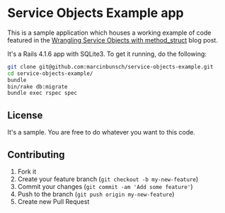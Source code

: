 # Service Objects Example app

This is a sample application which houses a working example of code featured in the [Wrangling Service Objects with method_struct](http://www.bunsch.pl/2014/10/14/wrangling-service-objects-with-method_struct/) blog post.

It's a Rails 4.1.6 app with SQLite3. To get it running, do the following:

```bash
git clone git@github.com:marcinbunsch/service-objects-example.git
cd service-objects-example/
bundle
bin/rake db:migrate
bundle exec rspec spec
```

## License

It's a sample. You are free to do whatever you want to this code.

## Contributing

1. Fork it
2. Create your feature branch (`git checkout -b my-new-feature`)
3. Commit your changes (`git commit -am 'Add some feature'`)
4. Push to the branch (`git push origin my-new-feature`)
5. Create new Pull Request

